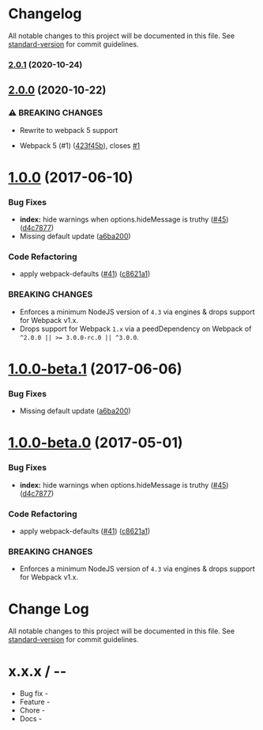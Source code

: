 # Changelog

All notable changes to this project will be documented in this file. See [standard-version](https://github.com/conventional-changelog/standard-version) for commit guidelines.

### [2.0.1](https://github.com/zainulbr/i18n-webpack-plugin/compare/v2.0.0...v2.0.1) (2020-10-24)

## [2.0.0](https://github.com/webpack-contrib/i18n-webpack-plugin/compare/v1.0.0...v2.0.0) (2020-10-22)


### ⚠ BREAKING CHANGES

* Rewrite to webpack 5 support

* Webpack 5 (#1) ([423f45b](https://github.com/webpack-contrib/i18n-webpack-plugin/commit/423f45bc35085ea81d433f4f0db9cee2ff66b511)), closes [#1](https://github.com/webpack-contrib/i18n-webpack-plugin/issues/1)

<a name="1.0.0"></a>
# [1.0.0](https://github.com/webpack-contrib/i18n-webpack-plugin/compare/v1.0.0-beta.1...v1.0.0) (2017-06-10)

### Bug Fixes

* **index:** hide warnings when options.hideMessage is truthy ([#45](https://github.com/webpack-contrib/i18n-webpack-plugin/issues/45)) ([d4c7877](https://github.com/webpack-contrib/i18n-webpack-plugin/commit/d4c7877))
* Missing default update ([a6ba200](https://github.com/webpack-contrib/i18n-webpack-plugin/commit/a6ba200))


### Code Refactoring

* apply webpack-defaults ([#41](https://github.com/webpack-contrib/i18n-webpack-plugin/issues/41)) ([c8621a1](https://github.com/webpack-contrib/i18n-webpack-plugin/commit/c8621a1))


### BREAKING CHANGES

* Enforces a minimum NodeJS version of `4.3` via engines & drops support for Webpack v1.x.
* Drops support for Webpack `1.x` via a peedDependency on Webpack of `^2.0.0 || >= 3.0.0-rc.0 || ^3.0.0`.

<a name="1.0.0-beta.1"></a>
# [1.0.0-beta.1](https://github.com/webpack-contrib/i18n-webpack-plugin/compare/v1.0.0-beta.0...v1.0.0-beta.1) (2017-06-06)


### Bug Fixes

* Missing default update ([a6ba200](https://github.com/webpack-contrib/i18n-webpack-plugin/commit/a6ba200))



<a name="1.0.0-beta.0"></a>
# [1.0.0-beta.0](https://github.com/webpack-contrib/i18n-webpack-plugin/compare/v0.3.0...v1.0.0-beta.0) (2017-05-01)


### Bug Fixes

* **index:** hide warnings when options.hideMessage is truthy ([#45](https://github.com/webpack-contrib/i18n-webpack-plugin/issues/45)) ([d4c7877](https://github.com/webpack-contrib/i18n-webpack-plugin/commit/d4c7877))


### Code Refactoring

* apply webpack-defaults ([#41](https://github.com/webpack-contrib/i18n-webpack-plugin/issues/41)) ([c8621a1](https://github.com/webpack-contrib/i18n-webpack-plugin/commit/c8621a1))


### BREAKING CHANGES

* Enforces a minimum NodeJS version of `4.3` via engines & drops support for Webpack v1.x.



# Change Log

All notable changes to this project will be documented in this file. See [standard-version](https://github.com/conventional-changelog/standard-version) for commit guidelines.

x.x.x / <year>-<month>-<day>
==================

  * Bug fix -
  * Feature -
  * Chore -
  * Docs -
